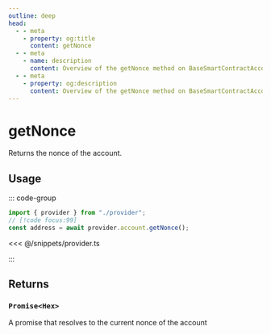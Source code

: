 ```yaml
---
outline: deep
head:
  - - meta
    - property: og:title
      content: getNonce
  - - meta
    - name: description
      content: Overview of the getNonce method on BaseSmartContractAccount
  - - meta
    - property: og:description
      content: Overview of the getNonce method on BaseSmartContractAccount
---
```


# getNonce

Returns the nonce of the account.

## Usage

::: code-group

```ts [example.ts]
import { provider } from "./provider";
// [!code focus:99]
const address = await provider.account.getNonce();
```

<<< @/snippets/provider.ts

:::

## Returns

### `Promise<Hex>`

A promise that resolves to the current nonce of the account
